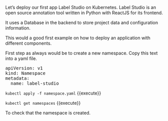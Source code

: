 Let’s deploy our first app Label Studio on Kubernetes. Label Studio is an open source annotation tool written in Python with ReactJS for its frontend. 

It uses a Database in the backend to store project data and configuration information. 

This would a good first example on how to deploy an application with different components.

First step as always would be to create a new namespace. Copy this text into a yaml file.

<pre class="file" data-filename="namespace.yaml" data-target="replace">
apiVersion: v1
kind: Namespace
metadata:
  name: label-studio
</pre>

`kubectl apply -f namespace.yaml` {{execute}}

`kubectl get namespaces` {{execute}} 

To check that the namespace is created.
